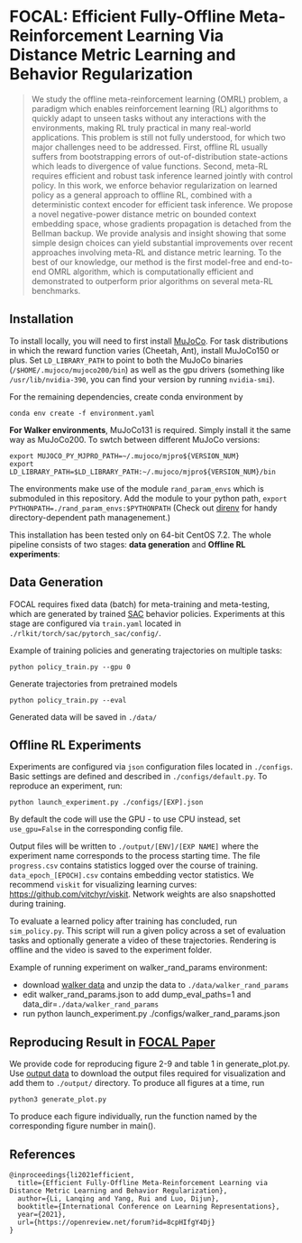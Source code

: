 # FOCAL: Efficient Fully-Offline Meta-Reinforcement Learning Via Distance Metric Learning and Behavior Regularization
<!-- 
> Meta-learning for offline reinforcement learning (OMRL) is an understudied problem with tremendous potential impact by enabling RL algorithms in many real-world applications. A popular solution to the problem is to infer task identity as augmented state using a context-based encoder, for which efficient learning of task representations remains an open challenge. In this work, we improve upon one of the SOTA OMRL algorithms, FOCAL, by incorporating intra-task attention mechanism and inter-task contrastive learning objectives for more effective task inference and learning of control. Theoretical analysis and experiments are presented to demonstrate the superior performance, efficiency and robustness of our end-to-end and model-free method compared to prior algorithms across multiple meta-RL benchmarks. -->

> We study the offline meta-reinforcement learning (OMRL) problem, a paradigm which enables reinforcement learning (RL) algorithms to quickly adapt to unseen tasks without any interactions with the environments, making RL truly practical in many real-world applications. This problem is still not fully understood, for which two major challenges need to be addressed. First, offline RL usually suffers from bootstrapping errors of out-of-distribution state-actions which leads to divergence of value functions. Second, meta-RL requires efficient and robust task inference learned jointly with control policy. In this work, we enforce behavior regularization on learned policy as a general approach to offline RL, combined with a deterministic context encoder for efficient task inference. We propose a novel negative-power distance metric on bounded context embedding space, whose gradients propagation is detached from the Bellman backup. We provide analysis and insight showing that some simple design choices can yield substantial improvements over recent approaches involving meta-RL and distance metric learning. To the best of our knowledge, our method is the first model-free and end-to-end OMRL algorithm, which is computationally efficient and demonstrated to outperform prior algorithms on several meta-RL benchmarks.

## Installation
To install locally, you will need to first install [MuJoCo](https://www.roboti.us/index.html). For task distributions in which the reward function varies (Cheetah, Ant), install MuJoCo150 or plus. Set `LD_LIBRARY_PATH` to point to both the MuJoCo binaries (`/$HOME/.mujoco/mujoco200/bin`) as well as the gpu drivers (something like `/usr/lib/nvidia-390`, you can find your version by running `nvidia-smi`).

For the remaining dependencies, create conda environment by
```
conda env create -f environment.yaml
```

<!-- For task distributions where the transition function (dynamics)  varies  -->

**For Walker environments**, MuJoCo131 is required.
Simply install it the same way as MuJoCo200. To swtch between different MuJoCo versions:

```
export MUJOCO_PY_MJPRO_PATH=~/.mujoco/mjpro${VERSION_NUM}
export LD_LIBRARY_PATH=$LD_LIBRARY_PATH:~/.mujoco/mjpro${VERSION_NUM}/bin
``` 

The environments make use of the module `rand_param_envs` which is submoduled in this repository. Add the module to your python path, `export PYTHONPATH=./rand_param_envs:$PYTHONPATH` (Check out [direnv](https://direnv.net/) for handy directory-dependent path managenement.)


This installation has been tested only on 64-bit CentOS 7.2. The whole pipeline consists of two stages: **data generation** and **Offline RL experiments**:

## Data Generation

FOCAL requires fixed data (batch) for meta-training and meta-testing, which are generated by trained [SAC](https://arxiv.org/pdf/1801.01290.pdf) behavior policies. Experiments at this stage are configured via `train.yaml` located in `./rlkit/torch/sac/pytorch_sac/config/`.  

Example of training policies and generating trajectories on multiple tasks:

```
python policy_train.py --gpu 0
```

Generate trajectories from pretrained models

```
python policy_train.py --eval
```

Generated data will be saved in `./data/`

## Offline RL Experiments
Experiments are configured via `json` configuration files located in `./configs`. Basic settings are defined and described in `./configs/default.py`. To reproduce an experiment, run: 
```
python launch_experiment.py ./configs/[EXP].json
```
By default the code will use the GPU - to use CPU instead, set `use_gpu=False` in the corresponding config file.

Output files will be written to `./output/[ENV]/[EXP NAME]` where the experiment name corresponds to the process starting time. The file `progress.csv` contains statistics logged over the course of training. `data_epoch_[EPOCH].csv` contains embedding vector statistics. We recommend `viskit` for visualizing learning curves: https://github.com/vitchyr/viskit. Network weights are also snapshotted during training.

To evaluate a learned policy after training has concluded, run `sim_policy.py`. This script will run a given policy across a set of evaluation tasks and optionally generate a video of these trajectories. Rendering is offline and the video is saved to the experiment folder.

Example of running experiment on walker_rand_params environment:

- download [walker data](https://drive.google.com/file/d/1dO77Qh0-0gk_rPF2wSp7hzjG_JfImuAz/view?usp=sharing) and unzip the data to `./data/walker_rand_params`
- edit walker_rand_params.json to add dump_eval_paths=1 and data_dir=`./data/walker_rand_params`
- run python launch_experiment.py ./configs/walker_rand_params.json

## Reproducing Result in [FOCAL Paper](https://openreview.net/forum?id=8cpHIfgY4Dj)

We provide code for reproducing figure 2-9 and table 1 in generate_plot.py. Use [output data](https://drive.google.com/file/d/1ZOF68UHCVAHPPEJBbYutfXpBD567J20U/view?usp=sharing) to download the output files required for visualization and add them to `./output/` directory. To produce all figures at a time, run
```
python3 generate_plot.py
```

To produce each figure individually, run the function named by the corresponding figure number in main().

## References

```
@inproceedings{li2021efficient,
  title={Efficient Fully-Offline Meta-Reinforcement Learning via Distance Metric Learning and Behavior Regularization},
  author={Li, Lanqing and Yang, Rui and Luo, Dijun},
  booktitle={International Conference on Learning Representations},
  year={2021},
  url={https://openreview.net/forum?id=8cpHIfgY4Dj}
}
```


